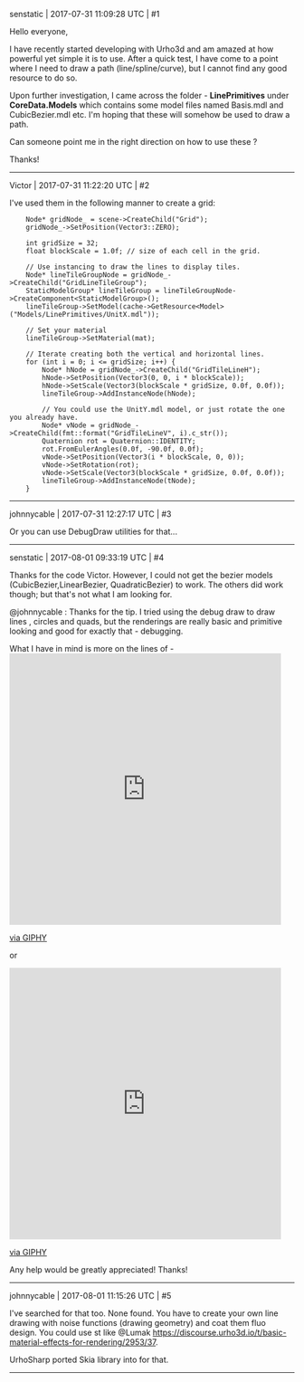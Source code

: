 senstatic | 2017-07-31 11:09:28 UTC | #1

Hello everyone, 

I have recently started developing with Urho3d and am amazed at how powerful yet simple it is to use. After a quick test, I have come to a point where I need to draw a path (line/spline/curve), but I cannot find any good resource to do so. 

Upon further investigation, I came across  the folder - **LinePrimitives** under **CoreData.Models** which contains some model files named Basis.mdl and CubicBezier.mdl etc. I'm hoping that these will somehow be used to draw a path. 

Can someone point me in the right direction on how to use these ?

Thanks!

-------------------------

Victor | 2017-07-31 11:22:20 UTC | #2

I've used them in the following manner to create a grid:

        Node* gridNode_ = scene->CreateChild("Grid");
        gridNode_->SetPosition(Vector3::ZERO);

        int gridSize = 32;
        float blockScale = 1.0f; // size of each cell in the grid.

        // Use instancing to draw the lines to display tiles.
        Node* lineTileGroupNode = gridNode_->CreateChild("GridLineTileGroup");
        StaticModelGroup* lineTileGroup = lineTileGroupNode->CreateComponent<StaticModelGroup>();
        lineTileGroup->SetModel(cache->GetResource<Model>("Models/LinePrimitives/UnitX.mdl"));

        // Set your material
        lineTileGroup->SetMaterial(mat);

        // Iterate creating both the vertical and horizontal lines.
        for (int i = 0; i <= gridSize; i++) {
            Node* hNode = gridNode_->CreateChild("GridTileLineH");
            hNode->SetPosition(Vector3(0, 0, i * blockScale));
            hNode->SetScale(Vector3(blockScale * gridSize, 0.0f, 0.0f));
            lineTileGroup->AddInstanceNode(hNode);

            // You could use the UnitY.mdl model, or just rotate the one you already have.
            Node* vNode = gridNode_->CreateChild(fmt::format("GridTileLineV", i).c_str());
            Quaternion rot = Quaternion::IDENTITY;
            rot.FromEulerAngles(0.0f, -90.0f, 0.0f);
            vNode->SetPosition(Vector3(i * blockScale, 0, 0));
            vNode->SetRotation(rot);
            vNode->SetScale(Vector3(blockScale * gridSize, 0.0f, 0.0f));
            lineTileGroup->AddInstanceNode(tNode);
        }

-------------------------

johnnycable | 2017-07-31 12:27:17 UTC | #3

Or you can use DebugDraw utilities for that...

-------------------------

senstatic | 2017-08-01 09:33:19 UTC | #4

Thanks for the code Victor. However,  I could  not get the bezier models (CubicBezier,LinearBezier, QuadraticBezier) to work. The others did work though; but that's not what I am looking for.

@johnnycable : Thanks for the tip. I tried using the debug draw to draw lines , circles and quads, but the renderings are really basic and primitive looking and good for exactly that - debugging. 

What I have in mind is more on the lines of - <iframe src="https://giphy.com/embed/3o6Ztah2Jo4BQReDIs" width="480" height="480" frameBorder="0" class="giphy-embed" allowFullScreen></iframe><p><a href="https://giphy.com/gifs/loop-crash-after-effects-3o6Ztah2Jo4BQReDIs">via GIPHY</a></p>

or 

<iframe src="https://giphy.com/embed/3o6ZtdI8hZ2nc5H4UE" width="480" height="480" frameBorder="0" class="giphy-embed" allowFullScreen></iframe><p><a href="https://giphy.com/gifs/after-effects-tao-trapcodetao-3o6ZtdI8hZ2nc5H4UE">via GIPHY</a></p>  

Any help would be greatly appreciated! Thanks!

-------------------------

johnnycable | 2017-08-01 11:15:26 UTC | #5

I've searched for that too. None found. You have to create your own line drawing with noise functions (drawing geometry) and coat them fluo design. You could use st like @Lumak  https://discourse.urho3d.io/t/basic-material-effects-for-rendering/2953/37.

UrhoSharp ported Skia library into for that.

-------------------------

